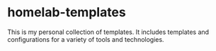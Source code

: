 # homelab-templates
This is my personal collection of templates. It includes templates and configurations for a variety of tools and technologies.
